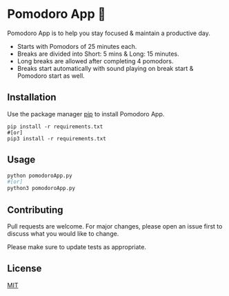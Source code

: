 # Pomodoro App 🍅

Pomodoro App is to help you stay focused & maintain a productive day.

- Starts with Pomodors of 25 minutes each.
- Breaks are divided into Short: 5 mins & Long: 15 minutes.
- Long breaks are allowed after completing 4 pomodors.
- Breaks start automatically with sound playing on break start & Pomodoro start as well.

## Installation

Use the package manager [pip](https://pip.pypa.io/en/stable/) to install Pomodoro App.

```
pip install -r requirements.txt
#[or]
pip3 install -r requirements.txt
```

## Usage

```python
python pomodoroApp.py
#[or]
python3 pomodoroApp.py
```

## Contributing
Pull requests are welcome. For major changes, please open an issue first to discuss what you would like to change.

Please make sure to update tests as appropriate.

## License
[MIT](https://choosealicense.com/licenses/mit/)
